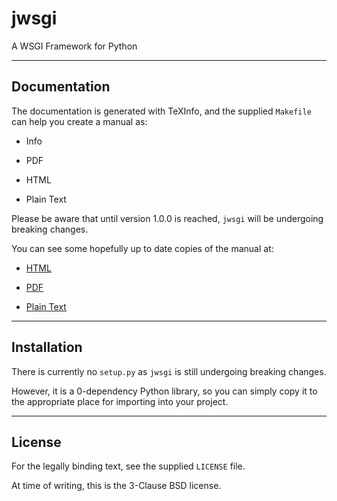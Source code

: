 # jwsgi

A WSGI Framework for Python

---

## Documentation

The documentation is generated with TeXInfo, and the supplied `Makefile` can help you create a manual as:

+ Info

+ PDF

+ HTML

+ Plain Text

Please be aware that until version 1.0.0 is reached, `jwsgi` will be undergoing breaking changes.

You can see some hopefully up to date copies of the manual at:

+ [HTML](https://sixteenmm.org/personal/jwsgi/manual.html)

+ [PDF](https://sixteenmm.org/personal/jwsgi/manual.pdf)

+ [Plain Text](https://sixteenmm.org/personal/jwsgi/manual.txt)

---

## Installation

There is currently no `setup.py` as `jwsgi` is still undergoing breaking changes.

However, it is a 0-dependency Python library, so you can simply copy it to the appropriate place for importing into your project.

---

## License

For the legally binding text, see the supplied `LICENSE` file.

At time of writing, this is the 3-Clause BSD license.
